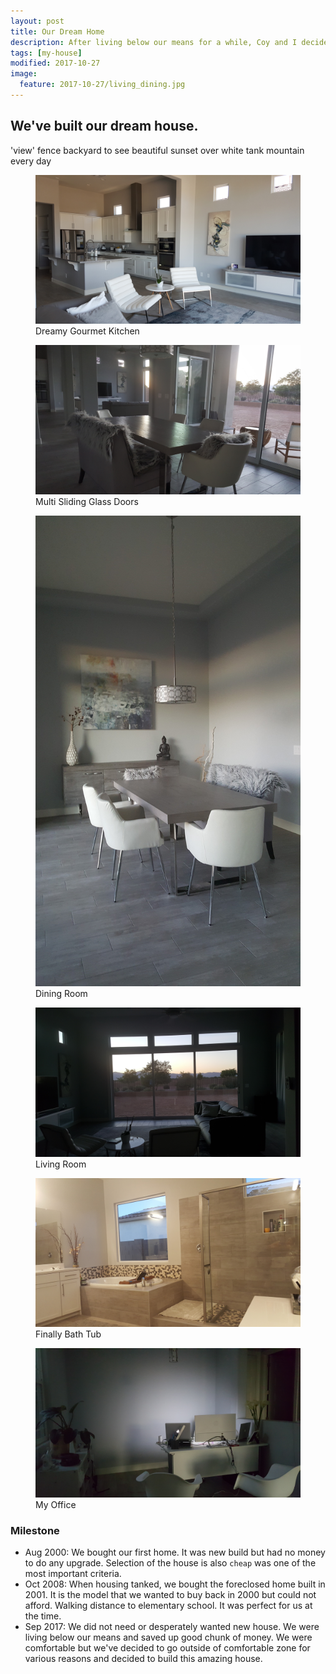 ```yaml
---
layout: post
title: Our Dream Home
description: After living below our means for a while, Coy and I decided to go out of comfortable zone
tags: [my-house]
modified: 2017-10-27
image:
  feature: 2017-10-27/living_dining.jpg
---
```


## We've built our dream house.
'view' fence backyard to see beautiful sunset over white tank mountain every day

<figure class="full">
	<img src="/images/2017-10-27/kitchen.jpg" alt="">
	<figcaption>Dreamy Gourmet Kitchen</figcaption>
</figure>

<figure class="full">
	<img src="/images/2017-10-27/dining-living.jpg" alt="">
	<figcaption>Multi Sliding Glass Doors</figcaption>
</figure>

<figure class="full">
	<img src="/images/2017-10-27/dining.jpg" alt="">
	<figcaption>Dining Room</figcaption>
</figure>

<figure class="full">
	<img src="/images/2017-10-27/living.jpg" alt="">
	<figcaption>Living Room</figcaption>
</figure>

<figure class="full">
	<img src="/images/2017-10-27/master-bath.jpg" alt="">
	<figcaption>Finally Bath Tub</figcaption>
</figure>

<figure class="full">
	<img src="/images/2017-10-27/office.jpg" alt="">
	<figcaption>My Office</figcaption>
</figure>



### Milestone
- Aug 2000: We bought our first home. It was new build but had no money to do any upgrade.
    Selection of the house is also `cheap` was one of the most important criteria.
- Oct 2008: When housing tanked, we bought the foreclosed home built in 2001. It is the model that we wanted to buy
back in 2000 but could not afford. Walking distance to elementary school. It was perfect for us at the time.
- Sep 2017: We did not need or desperately wanted new house. We were living below our means and saved up 
good chunk of money. We were comfortable but we've decided to go outside of comfortable zone for various reasons and
decided to build this amazing house.

